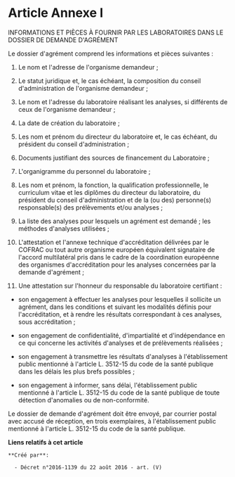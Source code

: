 # Article Annexe I

INFORMATIONS ET PIÈCES À FOURNIR PAR LES LABORATOIRES DANS LE DOSSIER DE DEMANDE D'AGRÉMENT 

Le dossier d'agrément comprend les informations et pièces suivantes :

1. Le nom et l'adresse de l'organisme demandeur ;

2. Le statut juridique et, le cas échéant, la composition du conseil d'administration de l'organisme demandeur ;

3. Le nom et l'adresse du laboratoire réalisant les analyses, si différents de ceux de l'organisme demandeur ;

4. La date de création du laboratoire ;

5. Les nom et prénom du directeur du laboratoire et, le cas échéant, du président du conseil d'administration ;

6. Documents justifiant des sources de financement du Laboratoire ;

7. L'organigramme du personnel du laboratoire ;

8. Les nom et prénom, la fonction, la qualification professionnelle, le curriculum vitae et les diplômes du directeur du
laboratoire, du président du conseil d'administration et de la (ou des) personne(s) responsable(s) des prélèvements et/ou
analyses ;

9. La liste des analyses pour lesquels un agrément est demandé ; les méthodes d'analyses utilisées ;

10. L'attestation et l'annexe technique d'accréditation délivrées par le COFRAC ou tout autre organisme européen équivalent
signataire de l'accord multilatéral pris dans le cadre de la coordination européenne des organismes d'accréditation pour les
analyses concernées par la demande d'agrément ;

11. Une attestation sur l'honneur du responsable du laboratoire certifiant :

- son engagement à effectuer les analyses pour lesquelles il sollicite un agrément, dans les conditions et suivant les
modalités définis pour l'accréditation, et à rendre les résultats correspondant à ces analyses, sous accréditation ;

- son engagement de confidentialité, d'impartialité et d'indépendance en ce qui concerne les activités d'analyses et de
prélèvements réalisées ;

- son engagement à transmettre les résultats d'analyses à l'établissement public mentionné à l'article L. 3512-15 du code de
la santé publique dans les délais les plus brefs possibles ;

- son engagement à informer, sans délai, l'établissement public mentionné à l'article L. 3512-15 du code de la santé publique
de toute détection d'anomalies ou de non-conformité.

Le dossier de demande d'agrément doit être envoyé, par courrier postal avec accusé de réception, en trois exemplaires, à
l'établissement public mentionné à l'article L. 3512-15 du code de la santé publique.

**Liens relatifs à cet article**

	**Créé par**:

	  - Décret n°2016-1139 du 22 août 2016 - art. (V)
